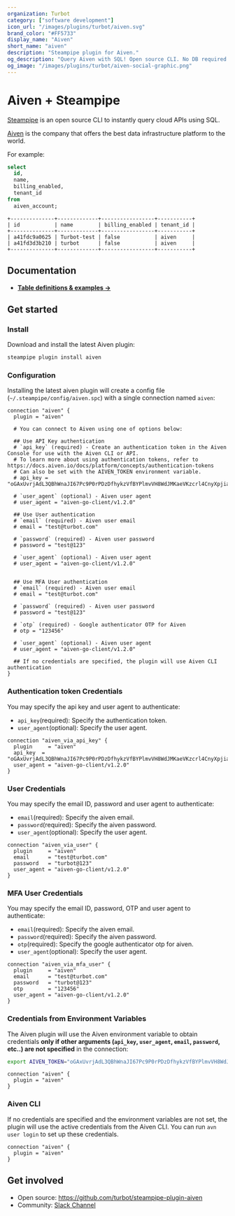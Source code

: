 ```yaml
---
organization: Turbot
category: ["software development"]
icon_url: "/images/plugins/turbot/aiven.svg"
brand_color: "#FF5733"
display_name: "Aiven"
short_name: "aiven"
description: "Steampipe plugin for Aiven."
og_description: "Query Aiven with SQL! Open source CLI. No DB required."
og_image: "/images/plugins/turbot/aiven-social-graphic.png"
---
```


# Aiven + Steampipe

[Steampipe](https://steampipe.io) is an open source CLI to instantly query cloud APIs using SQL.

[Aiven](https://aiven.io) is the company that offers the best data infrastructure platform to the world.

For example:

```sql
select
  id,
  name,
  billing_enabled,
  tenant_id
from
  aiven_account;
```

```
+--------------+-------------+-----------------+-----------+
| id           | name        | billing_enabled | tenant_id |
+--------------+-------------+-----------------+-----------+
| a41fdc9a0625 | Turbot-test | false           | aiven     |
| a41fd3d3b210 | turbot      | false           | aiven     |
+--------------+-------------+-----------------+-----------+
```

## Documentation

- **[Table definitions & examples →](/plugins/turbot/aiven/tables)**

## Get started

### Install

Download and install the latest Aiven plugin:

```bash
steampipe plugin install aiven
```

### Configuration

Installing the latest aiven plugin will create a config file (`~/.steampipe/config/aiven.spc`) with a single connection named `aiven`:

```hcl
connection "aiven" {
  plugin = "aiven"

  # You can connect to Aiven using one of options below:

  ## Use API Key authentication
  # `api_key` (required) - Create an authentication token in the Aiven Console for use with the Aiven CLI or API.
  # To learn more about using authentication tokens, refer to https://docs.aiven.io/docs/platform/concepts/authentication-tokens
  # Can also be set with the AIVEN_TOKEN environment variable.
  # api_key = "oGAxUvrjAdL3QBhWnaJI67Pc9P0rPDzDfhykzVfBYPlmvVH8WdJMKaeVKzcrl4CnyXpjiaKJCCNT+OkbpxfWdDNqwZPngS"

  # `user_agent` (optional) - Aiven user agent
  # user_agent = "aiven-go-client/v1.2.0"

  ## Use User authentication
  # `email` (required) - Aiven user email
  # email = "test@turbot.com"

  # `password` (required) - Aiven user password
  # password = "test@123"

  # `user_agent` (optional) - Aiven user agent
  # user_agent = "aiven-go-client/v1.2.0"


  ## Use MFA User authentication
  # `email` (required) - Aiven user email
  # email = "test@turbot.com"

  # `password` (required) - Aiven user password
  # password = "test@123"

  # `otp` (required) - Google authenticator OTP for Aiven
  # otp = "123456"

  # `user_agent` (optional) - Aiven user agent
  # user_agent = "aiven-go-client/v1.2.0"

  ## If no credentials are specified, the plugin will use Aiven CLI authentication
}
```

### Authentication token Credentials

You may specify the api key and user agent to authenticate:

- `api_key`(required): Specify the authentication token.
- `user_agent`(optional): Specify the user agent.

```hcl
connection "aiven_via_api_key" {
  plugin     = "aiven"
  api_key  = "oGAxUvrjAdL3QBhWnaJI67Pc9P0rPDzDfhykzVfBYPlmvVH8WdJMKaeVKzcrl4CnyXpjiaKJCCNT+OkbpxfWdDNqwZPngS"
  user_agent = "aiven-go-client/v1.2.0"
}
```

### User Credentials

You may specify the email ID, password and user agent to authenticate:

- `email`(required): Specify the aiven email.
- `password`(required): Specify the aiven password.
- `user_agent`(optional): Specify the user agent.

```hcl
connection "aiven_via_user" {
  plugin     = "aiven"
  email      = "test@turbot.com"
  password   = "turbot@123"
  user_agent = "aiven-go-client/v1.2.0"
}
```

### MFA User Credentials

You may specify the email ID, password, OTP and user agent to authenticate:

- `email`(required): Specify the aiven email.
- `password`(required): Specify the aiven password.
- `otp`(required): Specify the google authenticator otp for aiven.
- `user_agent`(optional): Specify the user agent.

```hcl
connection "aiven_via_mfa_user" {
  plugin     = "aiven"
  email      = "test@turbot.com"
  password   = "turbot@123"
  otp        = "123456"
  user_agent = "aiven-go-client/v1.2.0"
}
```

### Credentials from Environment Variables

The Aiven plugin will use the Aiven environment variable to obtain credentials **only if other arguments (`api_key`, `user_agent`, `email`, `password`, etc..) are not specified** in the connection:

```sh
export AIVEN_TOKEN="oGAxUvrjAdL3QBhWnaJI67Pc9P0rPDzDfhykzVfBYPlmvVH8WdJMKaeVKzcrl4Cny"
```

```hcl
connection "aiven" {
  plugin = "aiven"
}
```

### Aiven CLI

If no credentials are specified and the environment variables are not set, the plugin will use the active credentials from the Aiven CLI. You can run `avn user login` to set up these credentials.

```hcl
connection "aiven" {
  plugin = "aiven"
}
```

## Get involved

- Open source: https://github.com/turbot/steampipe-plugin-aiven
- Community: [Slack Channel](https://steampipe.io/community/join)
